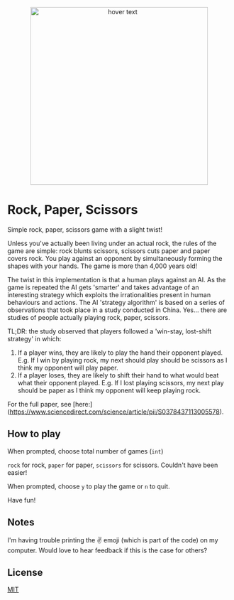 <p align="center">
  <img src="https://openclipart.org/image/800px/63805" width="400" title="hover text">
</p>

# Rock, Paper, Scissors

Simple rock, paper, scissors game with a slight twist! 

Unless you've actually been living under an actual rock, the rules of the game are simple: rock blunts scissors, scissors cuts paper and paper covers rock. You play against an opponent by simultaneously forming the shapes with your hands. The game is more than 4,000 years old! 

The twist in this implementation is that a human plays against an AI. As the game is repeated the AI gets 'smarter' and takes advantage of an interesting strategy which exploits the irrationalities present in human behaviours and actions. 
The AI 'strategy algorithm' is based on a series of observations that took place in a study conducted in China.
Yes... there are studies of people actually playing rock, paper, scissors. 

TL;DR: the study observed that players followed a 'win-stay, lost-shift strategy' in which: 

1. If a player wins, they are likely to play the hand their opponent played. E.g. If I win by playing rock, my next should play should be scissors as I think my opponent will play paper.
2. If a player loses, they are likely to shift their hand to what would beat what their opponent played. E.g. If I lost playing scissors, my next play should be paper as I think my opponent will keep playing rock.

For the full paper, see [here:] (https://www.sciencedirect.com/science/article/pii/S0378437113005578).  

## How to play

When prompted, choose total number of games (`int`)

`rock` for rock, `paper` for paper, `scissors` for scissors. Couldn't have been easier!

When prompted, choose `y` to play the game or `n` to quit.

Have fun!

## Notes

I'm having trouble printing the ✌ emoji (which is part of the code) on my computer. Would love to hear feedback if this is the case for others? 

## License

[MIT](https://choosealicense.com/licenses/mit/)
